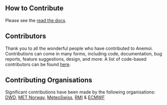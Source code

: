 ## How to Contribute

Please see the [read the docs](https://anemoi-training.readthedocs.io/en/latest/dev/contributing.html).


## Contributors

Thank you to all the wonderful people who have contributed to Anemoi. Contributions can come in many forms, including code, documentation, bug reports, feature suggestions, design, and more. A list of code-based contributors can be found [here](https://github.com/ecmwf/anemoi-training/graphs/contributors).


## Contributing Organisations

Significant contributions have been made by the following organisations: [DWD](https://www.dwd.de/), [MET Norway](https://www.met.no/), [MeteoSwiss](https://www.meteoswiss.admin.ch/), [RMI](https://www.meteo.be/) & [ECMWF](https://www.ecmwf.int/)
